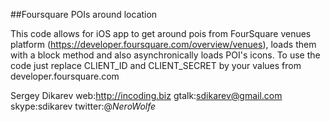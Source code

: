 ##Foursquare POIs around location

This code allows for iOS app to get around pois from FourSquare venues platform (https://developer.foursquare.com/overview/venues), loads them with a block method and also asynchronically loads POI's icons. To use the code just replace CLIENT_ID and CLIENT_SECRET by your values from developer.foursquare.com 




Sergey Dikarev
web:http://incoding.biz
gtalk:sdikarev@gmail.com
skype:sdikarev
twitter:@_NeroWolfe_
